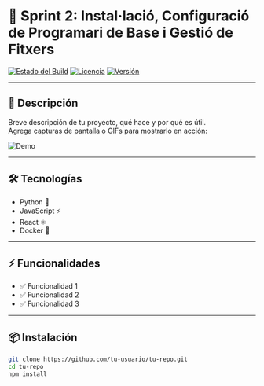# 🚀 Sprint 2: Instal·lació, Configuració de Programari de Base i Gestió de Fitxers

[![Estado del Build](https://img.shields.io/badge/build-passing-brightgreen)](https://github.com/tu-usuario/tu-repo/actions)
[![Licencia](https://img.shields.io/badge/licencia-MIT-blue)](LICENSE)
[![Versión](https://img.shields.io/badge/version-1.0.0-yellow)](https://github.com/tu-usuario/tu-repo/releases)

---

## 📖 Descripción
Breve descripción de tu proyecto, qué hace y por qué es útil.  
Agrega capturas de pantalla o GIFs para mostrarlo en acción:

![Demo](https://media.giphy.com/media/3o7aD2saalBwwftBIY/giphy.gif)

---

## 🛠️ Tecnologías
- Python 🐍
- JavaScript ⚡
- React ⚛️
- Docker 🐳

---

## ⚡ Funcionalidades
- ✅ Funcionalidad 1
- ✅ Funcionalidad 2
- ✅ Funcionalidad 3

---

## 📦 Instalación
```bash
git clone https://github.com/tu-usuario/tu-repo.git
cd tu-repo
npm install

